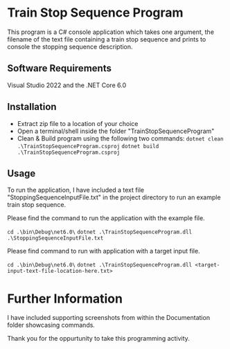 ﻿# Train Stop Sequence Program

This program is a C# console application which takes one argument, the filename of the text file containing a train stop
sequence and prints to console the stopping sequence description.


## Software Requirements

Visual Studio 2022 and the .NET Core 6.0

## Installation

- Extract zip file to a location of your choice
- Open a terminal/shell inside the folder "TrainStopSequenceProgram"
- Clean & Build program using the following two commands: 
`dotnet clean .\TrainStopSequenceProgram.csproj`
`dotnet build .\TrainStopSequenceProgram.csproj`

## Usage

To run the application, I have included a text file "StoppingSequenceInputFile.txt" in the project directory to run an example train stop sequence.  

Please find the command to run the application with the example file. 

`cd .\bin\Debug\net6.0\`
`dotnet .\TrainStopSequenceProgram.dll .\StoppingSequenceInputFile.txt`

Please find command to run with application with a target input file.

`cd .\bin\Debug\net6.0\`
`dotnet .\TrainStopSequenceProgram.dll <target-input-text-file-location-here.txt>`

# Further Information

I have included supporting screenshots from within the Documentation folder showcasing commands.  

Thank you for the oppurtunity to take this programming activity. 


